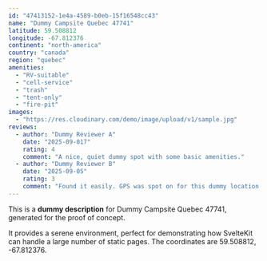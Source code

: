 ```yaml
---
id: "47413152-1e4a-4589-b0eb-15f16548cc43"
name: "Dummy Campsite Quebec 47741"
latitude: 59.508812
longitude: -67.812376
continent: "north-america"
country: "canada"
region: "quebec"
amenities:
  - "RV-suitable"
  - "cell-service"
  - "trash"
  - "tent-only"
  - "fire-pit"
images:
  - "https://res.cloudinary.com/demo/image/upload/v1/sample.jpg"
reviews:
  - author: "Dummy Reviewer A"
    date: "2025-09-017"
    rating: 4
    comment: "A nice, quiet dummy spot with some basic amenities."
  - author: "Dummy Reviewer B"
    date: "2025-09-05"
    rating: 3
    comment: "Found it easily. GPS was spot on for this dummy location."
---
```


This is a **dummy description** for Dummy Campsite Quebec 47741, generated for the proof of concept.

It provides a serene environment, perfect for demonstrating how SvelteKit can handle a large number of static pages. The coordinates are 59.508812, -67.812376.
